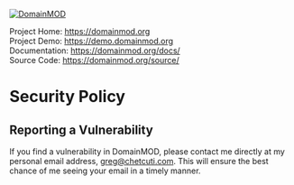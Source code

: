 [![DomainMOD](https://domainmod.org/images/logo.png)](https://domainmod.org)

Project Home: <https://domainmod.org>  
Project Demo: <https://demo.domainmod.org>  
Documentation: <https://domainmod.org/docs/>  
Source Code: <https://domainmod.org/source/>

# Security Policy

## Reporting a Vulnerability

If you find a vulnerability in DomainMOD, please contact me directly at my personal email address, greg@chetcuti.com. This will ensure the best chance of me seeing your email in a timely manner.
